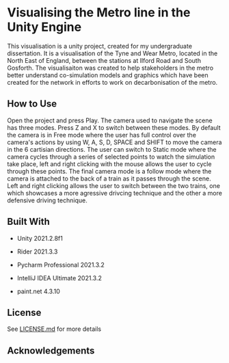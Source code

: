 Visualising the Metro line in the Unity Engine
==============================================

This visualisation is a unity project, created for my undergraduate dissertation. It is a visualisation of the Tyne and Wear Metro, located in the North East of England, between the stations at Ilford Road and South Gosforth. The visualisaiton was created to help stakeholders in the metro better understand co-simulation models and graphics which have been created for the network in efforts to work on decarbonisation of the metro.

How to Use
-------------

Open the project and press Play. The camera used to navigate the scene has three modes. Press Z and X to switch between these modes. By default the camera is in Free mode where the user has full control over the camera's actions by using W, A, S, D, SPACE and SHIFT to move the camera in the 6 cartisian directions. The user can switch to Static mode where the camera cycles through a series of selected points to watch the simulation take place, left and right clicking with the mouse allows the user to cycle through these points. The final camera mode is a follow mode where the camera is attached to the back of a train as it passes through the scene. Left and right clicking allows the user to switch between the two trains, one which showcases a more agressive drivcing technique and the other a more defensive driving technique. 

Built With
----------

- Unity 2021.2.8f1
- Rider 2021.3.3

- Pycharm Professional 2021.3.2
- IntelliJ IDEA Ultimate 2021.3.2
- paint.net 4.3.10

License
-------

See [LICENSE.md](LICENSE.md) for more details

Acknowledgements
----------------
  
  
